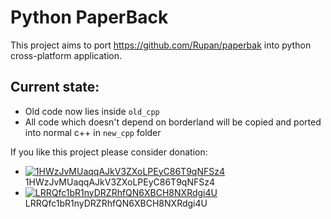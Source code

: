 # Python PaperBack

This project aims to port https://github.com/Rupan/paperbak into python cross-platform application.

## Current state:

* Old code now lies inside `old_cpp`
* All code which doesn't depend on borderland will be copied and ported into normal c++ in `new_cpp` folder

If you like this project please consider donation:

* [![1HWzJvMUaqqAJkV3ZXoLPEyC86T9qNFSz4](https://img.shields.io/badge/Donate-Bitcoin-yellow.svg)](https://blockchain.info/address/1HWzJvMUaqqAJkV3ZXoLPEyC86T9qNFSz4) 1HWzJvMUaqqAJkV3ZXoLPEyC86T9qNFSz4
* [![LRRQfc1bR1nyDRZRhfQN6XBCH8NXRdgi4U](https://img.shields.io/badge/Donate-Litecoin-lightgray.svg)](
http://ltc.blockr.io/address/info/LRRQfc1bR1nyDRZRhfQN6XBCH8NXRdgi4U) LRRQfc1bR1nyDRZRhfQN6XBCH8NXRdgi4U
